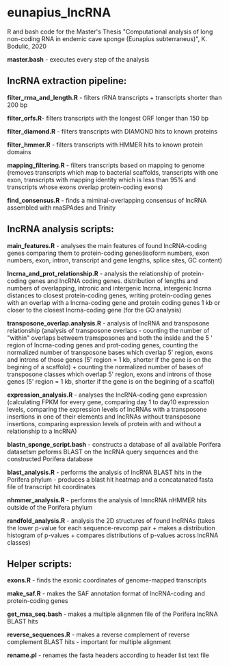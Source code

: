 # eunapius_lncRNA
R and bash code for the Master's Thesis "Computational analysis of long non-coding RNA in endemic cave sponge (Eunapius subterraneus)", K. Bodulić, 2020

**master.bash** - executes every step of the analysis


## lncRNA extraction pipeline:

**filter_rrna_and_length.R** - filters rRNA transcripts + transcripts shorter than 200 bp

**filter_orfs.R**- filters transcripts with the longest ORF longer than 150 bp

**filter_diamond.R** - filters transcripts with DIAMOND hits to known proteins

**filter_hmmer.R** - filters transcripts with HMMER hits to known protein domains

**mapping_filtering.R** - filters transcripts based on mapping to genome (removes transcripts which map to bacterial scaffolds, transcripts with one exon, transcripts with mapping identity which is less than 95% and transcripts whose exons overlap protein-coding exons)

**find_consensus.R** - finds a miminal-overlapping consensus of lncRNA assembled with rnaSPAdes and Trinity


## lncRNA analysis scripts:

**main_features.R** - analyses the main features of found lncRNA-coding genes comparing them to protein-coding genes(isoform numbers, exon numbers, exon, intron, transcript and gene lengths, splice sites, GC content)

**lncrna_and_prot_relationship.R** - analysis the relationship of protein-coding genes and lncRNA coding genes. distribution of lengths and numbers of overlapping, intronic and intergenic lncrna, intergenic lncrna distances to closest protein-coding genes, writing protein-coding genes with an overlap with a lncrna-coding gene and protein coding genes 1 kb or closer to the closest lncrna-coding gene (for the GO analysis)

**transposone_overlap.analysis.R** - analysis of lncRNA and transposone relationship (analysis of transposone overlaps - counting the number of "within" overlaps betweem 
tramsposones and both the inside and the 5 ' region of lncrna-coding genes and prot-coding genes, counting the normalized number of transposone bases which overlap 5' region, exons and introns of those genes (5' region = 1 kb, shorter if the gene is on the begining of a scaffold) + counting the normalized number of bases of transposone classes which overlap 5' region, exons and introns of those genes (5' region = 1 kb, shorter if the gene is on the begining of a scaffol)

**expression_analysis.R** - analyses the lncRNA-coding gene expression (calculating FPKM for every gene, comparing day 1 to day10 expression levels, comparing the expression levels of lncRNAs with a transposone insertions in one of their elements and lncRNAs without transposone insertions, comparing expression levels of protein with and without a relationship to a lncRNA)

**blastn_sponge_script.bash** - constructs a database of all available Porifera datasetsm peforms BLAST on the lncRNA query sequences and the constructed Porifera database

**blast_analysis.R** - performs the analysis of lncRNA BLAST hits in the Porifera phylum -  produces a blast hit heatmap and a concatanated fasta file of  transcript hit coordinates

**nhmmer_analysis.R** - performs the analysis of lmncRNA nHMMER hits outside of the Porifera phylum

**randfold_analysis.R** - analysis the 2D structures of found lncRNAs (takes the lower p-value for each sequence-revcomp pair + makes a distribution histogram of p-values + compares distributions of p-values across lncRNA classes)



## Helper scripts:

**exons.R** - finds the exonic coordinates of genome-mapped transcripts

**make_saf.R** - makes the SAF annotation format of lncRNA-coding and protein-coding genes

**get_msa_seq.bash** - makes a multiple alignmen file of the Porifera lncRNA BLAST hits

**reverse_sequences.R** - makes a reverse complement of reverse complement BLAST hits - important for multiple alignment

**rename.pl** - renames the fasta headers according to header list text file
